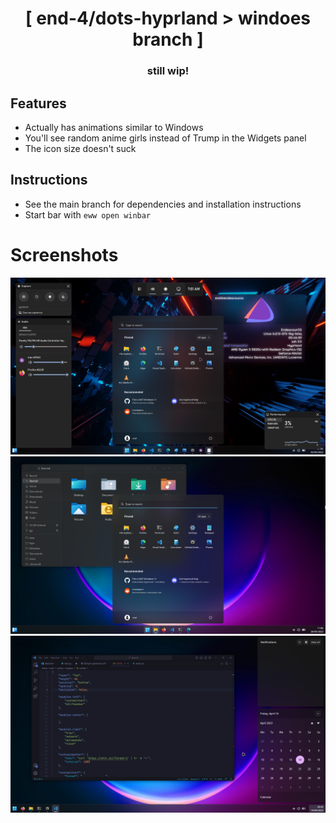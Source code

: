 <div align="center">
    <h1>[ end-4/dots-hyprland > windoes branch ]</h1>
    <h3> still wip! </h3>
</div>

## Features
 - Actually has animations similar to Windows
 - You'll see random anime girls instead of Trump in the Widgets panel
 - The icon size doesn't suck
## Instructions
 - See the main branch for dependencies and installation instructions
 - Start bar with `eww open winbar`

 # Screenshots
 ![dots-hyprland](./assets/screenshot3.png)
 ![dots-hyprland](./assets/screenshot4.png)
 ![dots-hyprland](./assets/screenshot.png)
